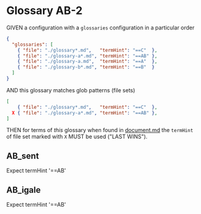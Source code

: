 # Glossary AB-2

GIVEN a configuration with a `glossaries` configuration in a particular order

~~~json
{
  "glossaries": [
    { "file": "./glossary*.md",   "termHint": "==C"  },
    { "file": "./glossary-a*.md", "termHint": "==AB" },
    { "file": "./glossary-a.md",  "termHint": "==A"  },
    { "file": "./glossary-b*.md", "termHint": "==B"  }
  ]
}
~~~

AND this glossary matches glob patterns (file sets)

~~~json
[
    { "file": "./glossary*.md",   "termHint": "==C"  },
  X { "file": "./glossary-a*.md", "termHint": "==AB" },
]
~~~

THEN for terms of *this* glossary when found in [document.md](./document.md)
the `termHint` of file set marked with `X` MUST be used ("LAST WINS").

## AB_sent

Expect termHint '==AB'

## AB_igale

Expect termHint '==AB'
